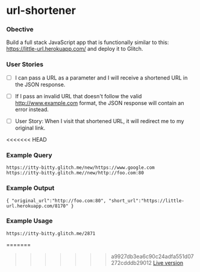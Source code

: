 # url-shortener

### Obective

Build a full stack JavaScript app that is functionally similar to this: https://little-url.herokuapp.com/ and deploy it to Glitch.

### User Stories
- [ ] I can pass a URL as a parameter and I will receive a shortened URL in the JSON response.

- [ ] If I pass an invalid URL that doesn't follow the valid http://www.example.com format, the JSON response will contain an error instead.

- [ ] User Story: When I visit that shortened URL, it will redirect me to my original link.

<<<<<<< HEAD
### Example Query
```
https://itty-bitty.glitch.me/new/https://www.google.com
https://itty-bitty.glitch.me//new/http://foo.com:80
```

### Example Output
```
{ "original_url":"http://foo.com:80", "short_url":"https://little-url.herokuapp.com/8170" }
```

### Example Usage
```
https://itty-bitty.glitch.me/2871
```

=======
>>>>>>> a9927db3ea6c90c24adfa551d07272cdddb29012
[Live version](https://itty-bitty.glitch.me)
